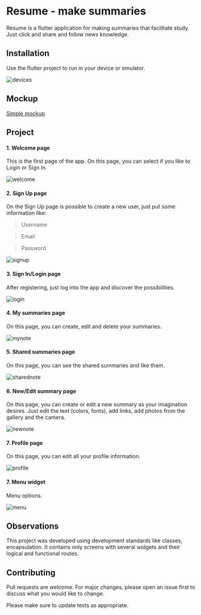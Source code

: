 # Resume - make summaries

Resume is a flutter application for making summaries that facilitate study. Just click and share and follow news knowledge.

## Installation

Use the flutter project to run in your device or emulator.

![devices](https://user-images.githubusercontent.com/26679371/113034645-b852ea00-9168-11eb-9f79-552f363c0849.PNG)

## Mockup

[Simple mockup](https://app.moqups.com/uIMAF8jZIa/view/page/ae8fe8eb0/)

## Project

#### 1. Welcome page
This is the first page of the app. On this page, you can select if you like to Login or Sign In.

![welcome](https://user-images.githubusercontent.com/26679371/113036077-382d8400-916a-11eb-9749-a5eedd0f44e1.jpeg)

#### 2. Sign Up page
On the Sign Up page is possible to create a new user, just put some information like: 

> Username

> Email

> Password

![signup](https://user-images.githubusercontent.com/26679371/113036150-4ed3db00-916a-11eb-92f3-4718b273d98d.jpeg)

#### 3. Sign In/Login page
After registering, just log into the app and discover the possibilities.

![login](https://user-images.githubusercontent.com/26679371/113036299-7cb91f80-916a-11eb-8919-16bf6c504b27.jpeg)

#### 4. My summaries page
On this page, you can create, edit and delete your summaries.

![mynote](https://user-images.githubusercontent.com/26679371/113036321-82af0080-916a-11eb-8adf-d706e33366b8.jpeg)

#### 5. Shared summaries page
On this page, you can see the shared summaries and like them.

![sharednote](https://user-images.githubusercontent.com/26679371/113036328-83e02d80-916a-11eb-9db1-c693b4fc1316.jpeg)

#### 6. New/Edit summary page
On this page, you can create or edit a new summary as your imagination desires. Just edit the text (colors, fonts), add links, add photos from the gallery and the camera.

![newnote](https://user-images.githubusercontent.com/26679371/113036323-83479700-916a-11eb-8d15-1fc51f5570a6.jpeg)

#### 7. Profile page
On this page, you can edit all your profile information.

![profile](https://user-images.githubusercontent.com/26679371/113036628-efc29600-916a-11eb-953f-0d1b05108508.jpeg)

#### 7. Menu widget
Menu options.

![menu](https://user-images.githubusercontent.com/26679371/113036326-83479700-916a-11eb-8300-e6891f928bc5.jpeg)

## Observations
This project was developed using development standards like classes, encapsulation. It contains only screens with several widgets and their logical and functional routes.

## Contributing
Pull requests are welcome. For major changes, please open an issue first to discuss what you would like to change.

Please make sure to update tests as appropriate.
